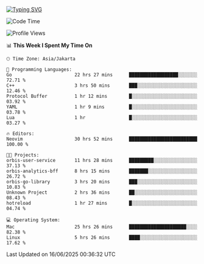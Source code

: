 <a href="https://git.io/typing-svg"><img src="https://readme-typing-svg.demolab.com?font=Fira+Code&weight=700&size=35&pause=2000&center=true&random=false&width=1000&height=250&lines=%F0%9D%98%9B%F0%9D%98%A9%F0%9D%98%A6+%F0%9D%98%AD%F0%9D%98%AA%F0%9D%98%A7%F0%9D%98%A6+%F0%9D%98%B0%F0%9D%98%A7+%F0%9D%98%B5%F0%9D%98%A9%F0%9D%98%AA%F0%9D%98%B4+%F0%9D%98%B8%F0%9D%98%B0%F0%9D%98%B3%F0%9D%98%AD%F0%9D%98%A5+%F0%9D%98%AA%F0%9D%98%B4+%F0%9D%98%B0%F0%9D%98%AF%F0%9D%98%AD%F0%9D%98%BA+%F0%9D%98%B5%F0%9D%98%A9%F0%9D%98%A6+%F0%9D%98%A6%F0%9D%98%AF%F0%9D%98%AB%F0%9D%98%B0%F0%9D%98%BA%F0%9D%98%AE%F0%9D%98%A6%F0%9D%98%AF%F0%9D%98%B5+%F0%9D%98%B0%F0%9D%98%A7+%F0%9D%98%A5%F0%9D%98%A6%F0%9D%98%A4%F0%9D%98%A6%F0%9D%98%B1%F0%9D%98%B5%F0%9D%98%AA%F0%9D%98%B0%F0%9D%98%AF" alt="Typing SVG" /></a>

<!--START_SECTION:waka-->
![Code Time](http://img.shields.io/badge/Code%20Time-92%20hrs%2021%20mins-blue)

![Profile Views](http://img.shields.io/badge/Profile%20Views-172-blue)

📊 **This Week I Spent My Time On** 

```text
🕑︎ Time Zone: Asia/Jakarta

💬 Programming Languages: 
Go                       22 hrs 27 mins      ██████████████████░░░░░░░   72.71 % 
C++                      3 hrs 50 mins       ███░░░░░░░░░░░░░░░░░░░░░░   12.46 % 
Protocol Buffer          1 hr 12 mins        █░░░░░░░░░░░░░░░░░░░░░░░░   03.92 % 
YAML                     1 hr 9 mins         █░░░░░░░░░░░░░░░░░░░░░░░░   03.78 % 
Lua                      1 hr                █░░░░░░░░░░░░░░░░░░░░░░░░   03.27 % 

🔥 Editors: 
Neovim                   30 hrs 52 mins      █████████████████████████   100.00 % 

🐱‍💻 Projects: 
orbis-user-service       11 hrs 28 mins      █████████░░░░░░░░░░░░░░░░   37.13 % 
orbis-analytics-bff      8 hrs 15 mins       ███████░░░░░░░░░░░░░░░░░░   26.72 % 
orbis-go-library         3 hrs 20 mins       ███░░░░░░░░░░░░░░░░░░░░░░   10.83 % 
Unknown Project          2 hrs 36 mins       ██░░░░░░░░░░░░░░░░░░░░░░░   08.43 % 
hotreload                1 hr 27 mins        █░░░░░░░░░░░░░░░░░░░░░░░░   04.74 % 

💻 Operating System: 
Mac                      25 hrs 26 mins      █████████████████████░░░░   82.38 % 
Linux                    5 hrs 26 mins       ████░░░░░░░░░░░░░░░░░░░░░   17.62 % 
```


 Last Updated on 16/06/2025 00:36:32 UTC
<!--END_SECTION:waka-->
